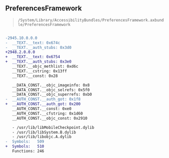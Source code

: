 ## PreferencesFramework

> `/System/Library/AccessibilityBundles/PreferencesFramework.axbundle/PreferencesFramework`

```diff

-2945.10.0.0.0
-  __TEXT.__text: 0x674c
-  __TEXT.__auth_stubs: 0x3d0
+2948.2.0.0.0
+  __TEXT.__text: 0x6754
+  __TEXT.__auth_stubs: 0x3e0
   __TEXT.__objc_methlist: 0xd6c
   __TEXT.__cstring: 0x13ff
   __TEXT.__const: 0x28

   __DATA_CONST.__objc_imageinfo: 0x8
   __DATA_CONST.__objc_selrefs: 0x5f0
   __DATA_CONST.__objc_superrefs: 0xb0
-  __AUTH_CONST.__auth_got: 0x1f8
+  __AUTH_CONST.__auth_got: 0x200
   __AUTH_CONST.__const: 0xe0
   __AUTH_CONST.__cfstring: 0x1d60
   __AUTH_CONST.__objc_const: 0x2910

   - /usr/lib/libMobileCheckpoint.dylib
   - /usr/lib/libSystem.B.dylib
   - /usr/lib/libobjc.A.dylib
-  Symbols:   509
+  Symbols:   510
   Functions: 246
 

```
